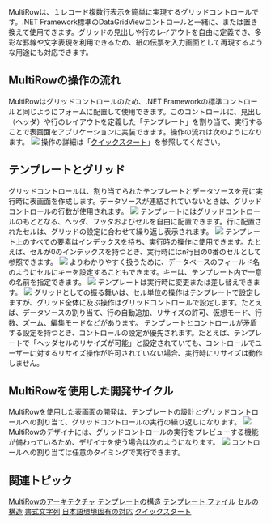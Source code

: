 MultiRowは、１レコード複数行表示を簡単に実現するグリッドコントロールです。.NET Framework標準のDataGridViewコントロールと一緒に、または置き換えて使用できます。グリッドの見出しや行のレイアウトを自由に定義でき、多彩な罫線や文字表現を利用できるため、紙の伝票を入力画面として再現するような用途にも対応できます。

## MultiRowの操作の流れ

MultiRowはグリッドコントロールのため、.NET Frameworkの標準コントロールと同じようにフォームに配置して使用できます。このコントロールに、見出し（ヘッダ）や行のレイアウトを定義した「テンプレート」を割り当て、実行することで表画面をアプリケーションに実装できます。操作の流れは次のようになります。
![](/DOCUMENT_SITE_LINK_PREFIX_HERE/document-site-files/images/f148c511-6e98-4b55-9904-150a375d5825/images/userguide/architecture_basic_flow.png)
操作の詳細は「[クイックスタート](gcdocsite__documentlink?toc-item-id=7cc5432a-cdaa-4c6a-8fd0-1331467c77da)」を参照してください。

## テンプレートとグリッド

グリッドコントロールは、割り当てられたテンプレートとデータソースを元に実行時に表画面を作成します。データソースが連結されていないときは、グリッドコントロールの行数が使用されます。
![](/DOCUMENT_SITE_LINK_PREFIX_HERE/document-site-files/images/f148c511-6e98-4b55-9904-150a375d5825/images/userguide/template1.png)
テンプレートにはグリッドコントロールのもととなる、ヘッダ、フッタおよびセルを自由に配置できます。行に配置されたセルは、グリッドの設定に合わせて繰り返し表示されます。
![](/DOCUMENT_SITE_LINK_PREFIX_HERE/document-site-files/images/f148c511-6e98-4b55-9904-150a375d5825/images/userguide/template2.png)
テンプレート上のすべての要素はインデックスを持ち、実行時の操作に使用できます。たとえば、セルが0のインデックスを持つとき、実行時にはn行目の0番のセルとして参照できます。
![](/DOCUMENT_SITE_LINK_PREFIX_HERE/document-site-files/images/f148c511-6e98-4b55-9904-150a375d5825/images/userguide/template3.png)
よりわかりやすく扱うために、データベースのフィールド名のようにセルにキーを設定することもできます。キーは、テンプレート内で一意の名前を指定できます。
![](/DOCUMENT_SITE_LINK_PREFIX_HERE/document-site-files/images/f148c511-6e98-4b55-9904-150a375d5825/images/userguide/template4.png)
テンプレートは実行時に変更または差し替えできます。
![](/DOCUMENT_SITE_LINK_PREFIX_HERE/document-site-files/images/f148c511-6e98-4b55-9904-150a375d5825/images/userguide/template5.png)
グリッドとしての振る舞いは、セル単位の操作はテンプレートで設定しますが、グリッド全体に及ぶ操作はグリッドコントロールで設定します。たとえば、データソースの割り当て、行の自動追加、リサイズの許可、仮想モード、行数、ズーム、編集モードなどがあります。
テンプレートとコントロールが矛盾する設定を持つとき、コントロールの設定が優先されます。たとえば、テンプレートで「ヘッダセルのリサイズが可能」と設定されていても、コントロールでユーザーに対するリサイズ操作が許可されていない場合、実行時にリサイズは動作しません。

## MultiRowを使用した開発サイクル

MultiRowを使用した表画面の開発は、テンプレートの設計とグリッドコントロールへの割り当て、グリッドコントロールの実行の繰り返しになります。
![](/DOCUMENT_SITE_LINK_PREFIX_HERE/document-site-files/images/f148c511-6e98-4b55-9904-150a375d5825/images/userguide/architecture_basic_cycle1.png)
MultiRowのデザイナには、グリッドコントロールの実行をプレビューする機能が備わっているため、デザイナを使う場合は次のようになります。
![](/DOCUMENT_SITE_LINK_PREFIX_HERE/document-site-files/images/f148c511-6e98-4b55-9904-150a375d5825/images/userguide/architecture_basic_cycle2.png)
コントロールへの割り当ては任意のタイミングで実行できます。

## 関連トピック

[MultiRowのアーキテクチャ](gcdocsite__documentlink?toc-item-id=56965dab-d6cc-47fc-99fe-d91b89d5a68b)
[テンプレートの構造](gcdocsite__documentlink?toc-item-id=34b86ed6-9e19-4958-86bf-0292df8c1533)
[テンプレート ファイル](gcdocsite__documentlink?toc-item-id=ce4d580a-53b6-41d6-90e6-24d7ca29d7cc)
[セルの構造](gcdocsite__documentlink?toc-item-id=2ae7e727-907d-49d4-a70d-4f401899ff41)
[書式文字列](gcdocsite__documentlink?toc-item-id=6e2489d4-8b06-4f4c-9469-4603ae386ed1)
[日本語環境固有の対応](gcdocsite__documentlink?toc-item-id=05924354-cd16-4f19-b351-374d4fa67db1)
[クイックスタート](gcdocsite__documentlink?toc-item-id=7cc5432a-cdaa-4c6a-8fd0-1331467c77da)